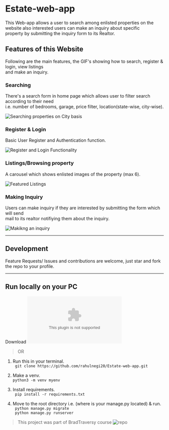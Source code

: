 # Estate-web-app 
This Web-app allows a user to search among enlisted properties on the website also interested users can make an inquiry about specific <br>
property by submitting the inquiry form to its Realtor.

## Features of this Website 
Following are the main features, the GIF's showing how to search, register & login, view listings <br>
and make an inquiry.


### Searching
There's a search form in home page which allows user to filter search according to their need <br>
i.e. number of bedrooms, garage, price filter, location(state-wise, city-wise).

![Searching properties on City basis](https://media.giphy.com/media/izfAzh3cjmQGCphaZp/giphy.gif)

### Register & Login
Basic User Register and Authentication function.<br>

![Register and Login Functionality](https://media.giphy.com/media/f4DNN70CzALpcerwOQ/giphy.gif)

### Listings/Browsing property
A carousel which shows enlisted images of the property (max 6).

![Featured Listings](https://media.giphy.com/media/3MzDKx2fsUfVMrqzl4/giphy.gif)

### Making Inquiry
Users can make inquiry if they are interested by submitting the form which will send <br>
mail to its realtor notifiying them about the inquiry.

![Makikng an inquiry](https://media.giphy.com/media/Djgk9ASrDFpcQnBNUf/giphy.gif)


--- 

## Development 
Feature Requests/ Issues and contributions are welcome, just star and fork the repo to your profile. <br>

---

## Run locally on your PC

Download ![here](https://github.com/rahulnegi20/Estate-web-app/archive/refs/heads/main.zip)

> OR 

1. Run this in your terminal. <br>
` git clone https://github.com/rahulnegi20/Estate-web-app.git` 

3. Make a venv. <br>
`python3 -m venv myenv`

3. Install requirements. <br>
` pip install -r requirements.txt`

4. Move to the root directory i.e. (where is your manage.py located) & run. <br>
` python manage.py migrate` <br>
` python manage.py runserver` <br>

> This project was part of BradTraversy course ![repo](https://github.com/bradtraversy/btre_project) 

